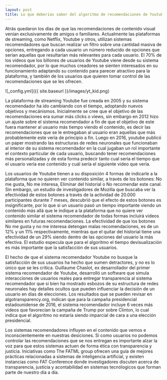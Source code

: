 ```yaml
---
layout: post
title: Lo que deberías saber del algoritmo de recomendaciones de Youtube
---
```


<p>Atrás quedaron los días de que las recomendaciones de contenido visual venían exclusivamente de amigos o familiares. Actualmente las plataformas de  streaming, como Netflix, Youtube y otros, utilizan sistemas recomendadores que buscan realizar un filtro sobre una cantidad masiva de opciones, entregando a cada usuario un número reducido de opciones que serían aquellas que resultarían más relevantes para cada usuario. El 70% de los videos que los billones de usuarios de Youtube viene desde su sistema recomendador, por lo que muchos creadores se sienten interesados en su funcionamiento adaptando su contenido para parecer atractivo para la plataforma, y también de los usuarios que quieren tomar control de las recomendaciones que se les ofrecen.</p>

![_config.yml]({{ site.baseurl }}/images/yt_kid.png)

<p>La plataforma de streaming Youtube fue creada en 2005 y su sistema recomendador ha ido cambiando con el tiempo, adoptando nuevos objetivos y mecánismos. Inicialmente se cree que el objetivo de las recomendaciones era sumar más clicks o views, sin embargo en 2012 hizo un ajuste sobre el sistema recomendador a fin de que el objetivo de este fuera mantener al usuario más tiempo viendo el contenido, es decir las recomendaciones que se le entregaban al usuario eran aquellas que más probablemente este vería de principio a fin. Luego en 2016, youtube publicó un paper mostrando las estructuras de redes neuronales que funcionaban al interior de su sistema recomendador en la cual jugaban un rol importante el contexto particular de cada usuario, buscando tener recomendaciones más personalizadas y de esta forma predecir tanto cual sería el tiempo que el usuario vería ese contenido y cuál sería el siguiente video que vería. </p>

<p> Los usuarios de Youtube tienen a su disposición 4 formas de indicarle a la plataforma que no quieren ver contenido similar, a través de los botones: No me gusta, No me interesa, Eliminar del historial o No recomendar este canal. Sin embargo, un estudio de investigadores de Mozilla que buscaba ver la efectividad de estos botones a través de la actividad de 20.000 participantes durante 7 meses, descubrió que el efecto de estos botones es insignificante, por lo que si un usuario pasó un tiempo importante viendo un contenido más allá que le indique a la plataforma que no quiere ver contenido similar el sistema recomendador de todas formas incluirá videos similares en futuras recomendaciones. La efectividad de que los botones No me gusta y no me interesa detengan malas recomendaciones, es de un 12% y un 11% respectivamente, mientras que el quitar del historial tiene una efectividad de un 29% siendo dentro de las opciones del usuario la más efectiva. El estudio especula que para el algoritmo el tiempo devisualización es más importante que la satisfacción de sus usuarios. </p>


<p>El hecho de que el sistema recomendador Youtube no busque la satisfacción de sus usuarios ha hecho que sumen detractores, y no es lo único que se les critica. Guillaume Chaslot, ex desarrollador del primer sistema recomendador de Youtube, desarrolló un software que simula interacciones de usuarios reales para entregar transparencia al sistema recomendador que si bien ha mostrado esbozos de su estructura de redes neuronales hay detalles ocultos que pueden influenciar la decisión de un usuario en días de elecciones. Los resultados que se pueden revisar en algotransparency.org, indican que para la campaña presidencial estadounidense de 2016, el sistema recomendador incluye 6 veces más videos que favorecían la campaña de Trump por sobre Clinton, lo cual indica que el algoritmo no estaría siendo imparcial de cara a una elección presidencial. </p>


<p>Los sistemas recomendadores influyen en el contenido que vemos e inconscientemente en nuestras desiciones. Si como usuarios no podemos controlar las recomendaciones que se nos entregan es importante alzar la voz para que estos sistemas actuen de forma ética con transparencia y justicia. Iniciativas como The FATML group ofrecen una guía de mejores prácticas relacionadas a sistemas de inteligencia artificial, y existen instancias como FAT Conference donde investigadores discuten acerca de transparencia, justicia y acontabilidad en sistemas tecnólogicos que forman parte de nuestro día a día.</p>
